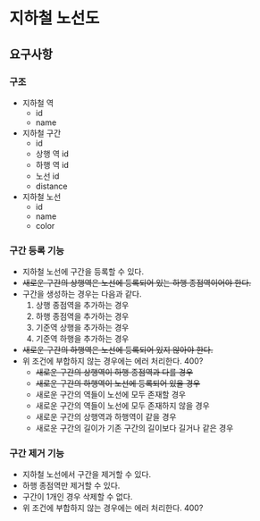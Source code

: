 # 지하철 노선도

## 요구사항

### 구조
* 지하철 역
  * id
  * name
* 지하철 구간
  * id
  * 상행 역 id
  * 하행 역 id
  * 노선 id
  * distance
* 지하철 노선
  * id
  * name
  * color

### 구간 등록 기능
* 지하철 노선에 구간을 등록할 수 있다.
* ~~새로운 구간의 상행역은 노선에 등록되어 있는 하행 종점역이어야 한다.~~
* 구간을 생성하는 경우는 다음과 같다.
  1. 상행 종점역을 추가하는 경우
  2. 하행 종점역을 추가하는 경우
  3. 기준역 상행을 추가하는 경우
  4. 기준역 하행을 추가하는 경우
* ~~새로운 구간의 하행역은 노선에 등록되어 있지 않아야 한다.~~
* 위 조건에 부합하지 않는 경우에는 에러 처리한다. 400?
  * ~~새로운 구간의 상행역이 하행 종점역과 다를 경우~~
  * ~~새로운 구간의 하행역이 노선에 등록되어 있을 경우~~
  * 새로운 구간의 역들이 노선에 모두 존재할 경우
  * 새로운 구간의 역들이 노선에 모두 존재하지 않을 경우
  * 새로운 구간의 상행역과 하행역이 같을 경우
  * 새로운 구간의 길이가 기존 구간의 길이보다 길거나 같은 경우

### 구간 제거 기능
* 지하철 노선에서 구간을 제거할 수 있다.
* 하행 종점역만 제거할 수 있다.
* 구간이 1개인 경우 삭제할 수 없다.
* 위 조건에 부합하지 않는 경우에는 에러 처리한다. 400?
